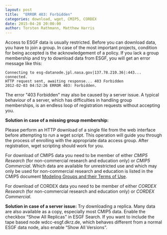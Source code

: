```yaml
---
layout: post
title:  "ERROR 403: Forbidden"
categories: download, wget, CMIP5, CORDEX
date: 2015-04-28 20:00:00
author: Torsten Rathmann, Matthew Harris
---
```


Access to ESGF data is usually restricted. Before you can download data, you have to join a group. In case of the most important projects, condition for being accepted is the acknowledgement of a policy. If you lack a group membership and try to download data from ESGF, you will get an error message like this:

    Connecting to esg-datanode.jpl.nasa.gov|137.78.210.36|:443... connected.
    HTTP request sent, awaiting response... 403 Forbidden 
    2012-02-03 04:52:26 ERROR 403: Forbidden.

The error "403 Forbidden" may also be caused by a server issue. A typical behaviour of a server, which has difficulties in handling group memberships, is an endless loop of registration requests without accepting you. 

**Solution in case of a missing group membership:**

Please perform an HTTP download of a single file from the web interface before attempting to run a wget script. This operation will guide you through the process of enrolling with the appropriate data access group. After registration, wget scripting should work for you.

For download of CMIP5 data you need to be member of either *CMIP5 Research* (for non-commercial research and education only) or *CMIP5 Commercial*. Which data are available for unrestricted use and which may only be used for non-commercial research and education is listed in the CMIP5 document [Modeling Groups and their Terms of Use][CMIP5 Terms of Use]. 

For download of CORDEX data you need to be member of either *CORDEX Research* (for non-commercial research and education only) or *CORDEX Commercial*.

**Solution in case of a server issue:**
Try downloading a replica. Many data are also available as a copy, especially most CMIP5 data. Enable the checkbox “Show All Replicas” in ESGF Search. If you want to include the tape based node wdcc-esgf.dkrz.de, which behaves different from a normal ESGF data node, also enable “Show All Versions”.

[CMIP5 Terms of Use]: http://cmip-pcmdi.llnl.gov/cmip5/docs/CMIP5_modeling_groups.pdf

